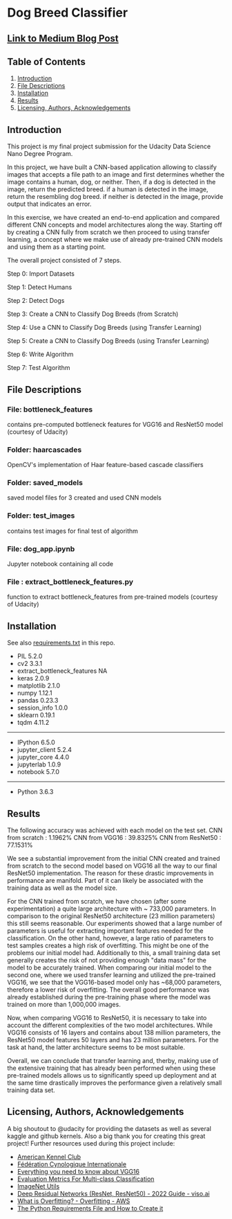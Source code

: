 # Dog Breed Classifier

## [Link to Medium Blog Post](https://fmstahl.medium.com/udacity-capstone-dog-breed-classifier-cd00acd533fd)

## Table of Contents
1. [Introduction](https://github.com/flstahl/udacity-dog-breed-classifier#introduction)
2. [File Descriptions](https://github.com/flstahl/udacity-dog-breed-classifier#file-descriptions)
3. [Installation](https://github.com/flstahl/udacity-dog-breed-classifier#installation)
4. [Results](https://github.com/flstahl/udacity-dog-breed-classifier#results)
5. [Licensing, Authors, Acknowledgements](https://github.com/flstahl/udacity-dog-breed-classifier#licensing)


## Introduction
This project is my final project submission for the Udacity Data Science Nano Degree Program.

In this project, we have built a CNN-based application allowing to classify images that accepts a file path to an image and first determines whether the image contains a human, dog, or neither. Then,
if a dog is detected in the image, return the predicted breed.
if a human is detected in the image, return the resembling dog breed.
if neither is detected in the image, provide output that indicates an error.

In this exercise, we have created an end-to-end application and compared different CNN concepts and model architectures along the way. Starting off by creating a CNN fully from scratch we then proceed to using transfer learning, a concept where we make use of already pre-trained CNN models and using them as a starting point.

The overall project consisted of 7 steps.

Step 0: Import Datasets

Step 1: Detect Humans

Step 2: Detect Dogs

Step 3: Create a CNN to Classify Dog Breeds (from Scratch)

Step 4: Use a CNN to Classify Dog Breeds (using Transfer Learning)

Step 5: Create a CNN to Classify Dog Breeds (using Transfer Learning)

Step 6: Write Algorithm

Step 7: Test Algorithm


## File Descriptions
### File: bottleneck_features
contains pre-computed bottleneck features for VGG16 and ResNet50 model (courtesy of Udacity)

### Folder: haarcascades
OpenCV's implementation of Haar feature-based cascade classifiers

### Folder: saved_models
saved model files for 3 created and used CNN models

### Folder: test_images
contains test images for final test of algorithm

### File: dog_app.ipynb
Jupyter notebook containing all code

### File : extract_bottleneck_features.py
function to extract bottleneck_features from pre-trained models (courtesy of Udacity)



## Installation

See also [requirements.txt](https://github.com/flstahl/udacity-dog-breed-classifier/blob/main/requirements.txt) in this repo.

- PIL                         5.2.0
- cv2                         3.3.1
- extract_bottleneck_features NA
- keras                       2.0.9
- matplotlib                  2.1.0
- numpy                       1.12.1
- pandas                      0.23.3
- session_info                1.0.0
- sklearn                     0.19.1
- tqdm                        4.11.2
-----
- IPython             6.5.0
- jupyter_client      5.2.4
- jupyter_core        4.4.0
- jupyterlab          1.0.9
- notebook            5.7.0
-----
- Python 3.6.3 

## Results
The following accuracy was achieved with each model on the test set.
CNN from scratch : 1.1962%
CNN from VGG16 : 39.8325%
CNN from ResNet50 : 77.1531%

We see a substantial improvement from the initial CNN created and trained from scratch to the second model based on VGG16 all the way to our final ResNet50 implementation.
The reason for these drastic improvements in performance are manifold. Part of it can likely be associated with the training data as well as the model size. 

For the CNN trained from scratch, we have chosen (after some experimentation) a quite large architecture with ~ 733,000 parameters. In comparison to the original ResNet50 architecture (23 million parameters) this still seems reasonable. Our experiments showed that a large number of parameters is useful for extracting important features needed for the classification. 
On the other hand, however, a large ratio of parameters to test samples creates a high risk of overfitting. This might be one of the problems our initial model had. Additionally to this, a small training data set generally creates the risk of not providing enough "data mass" for the model to be accurately trained.
When comparing our initial model to the second one, where we used transfer learning and utilized the pre-trained VGG16, we see that the VGG16-based model only has ~68,000 parameters, therefore a lower risk of overfitting. The overall good performance was already established during the pre-training phase where the model was trained on more than 1,000,000 images. 

Now, when comparing VGG16 to ResNet50, it is necessary to take into account the different complexities of the two model architectures. While VGG16 consists of 16 layers and contains about 138 million parameters, the ResNet50 model features 50 layers and has 23 million parameters. For the task at hand, the latter architecture seems to be most suitable. 

Overall, we can conclude that transfer learning and, therby, making use of the extensive training that has already been performed when using these pre-trained models allows us to significantly speed up deployment and at the same time drastically improves the performance given a relatively small training data set.

## Licensing, Authors, Acknowledgements
A big shoutout to @udacity for providing the datasets as well as several kaggle and github kernels. Also a big thank you for creating this great project!
Further resources used during this project include:

- [American Kennel Club](https://www.akc.org/)
- [Fédération Cynologique Internationale](www.fci.be)
- [Everything you need to know about VGG16](https://medium.com/@mygreatlearning/everything-you-need-to-know-about-vgg16-7315defb5918)
- [Evaluation Metrics For Multi-class Classification](https://www.kaggle.com/code/nkitgupta/evaluation-metrics-for-multi-class-classification)
- [ImageNet Utils](https://github.com/keras-team/keras/blob/master/keras/applications/imagenet_utils.py)
- [Deep Residual Networks (ResNet, ResNet50) - 2022 Guide - viso.ai](https://viso.ai/deep-learning/resnet-residual-neural-network/)
- [What is Overfitting? - Overfitting - AWS](https://aws.amazon.com/what-is/overfitting/)
- [The Python Requirements File and How to Create it](https://learnpython.com/blog/python-requirements-file/)

